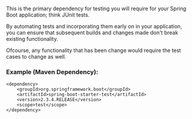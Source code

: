 This is the primary dependency for testing you will require for your Spring Boot application; think JUnit tests.

By automating tests and incorporating them early on in your application, you can ensure that subsequent builds and changes made don't break existing functionality. 

Ofcourse, any functionality that has been change would require the test cases to change as well. 

### Example (Maven Dependency):
```:
<dependency>
    <groupId>org.springframework.boot</groupId>
    <artifactId>spring-boot-starter-test</artifactId>
    <version>2.3.4.RELEASE</version>
    <scope>test</scope>
</dependency>
```
